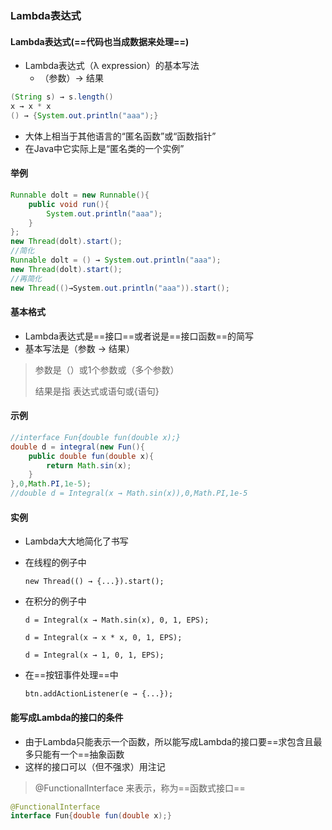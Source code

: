 ### Lambda表达式

#### Lambda表达式(==代码也当成数据来处理==)

* Lambda表达式（λ expression）的基本写法
  * （参数）→ 结果

```java
(String s) → s.length()
x → x * x
() → {System.out.println("aaa");}
```

* 大体上相当于其他语言的“匿名函数”或“函数指针”
* 在Java中它实际上是“匿名类的一个实例”

#### 举例

```java
Runnable dolt = new Runnable(){
    public void run(){
        System.out.println("aaa");
    }
};
new Thread(dolt).start();
//简化
Runnable dolt = () → System.out.println("aaa");
new Thread(dolt).start();
//再简化
new Thread(()→System.out.println("aaa")).start();
```

#### 基本格式

* Lambda表达式是==接口==或者说是==接口函数==的简写
* 基本写法是（参数 → 结果）

> 参数是（）或1个参数或（多个参数）
>
> 结果是指 表达式或语句或{语句}

#### 示例

```java
//interface Fun{double fun(double x);}
double d = integral(new Fun(){
    public double fun(double x){
        return Math.sin(x);
    }
},0,Math.PI,1e-5);
//double d = Integral(x → Math.sin(x)),0,Math.PI,1e-5
```

#### 实例

* Lambda大大地简化了书写

* 在线程的例子中

  `new Thread(() → {...}).start();`

* 在积分的例子中

  `d = Integral(x → Math.sin(x), 0, 1, EPS);`

  `d = Integral(x → x * x, 0, 1, EPS);`

  `d = Integral(x → 1, 0, 1, EPS);`

* 在==按钮事件处理==中

  `btn.addActionListener(e → {...});`

#### 能写成Lambda的接口的条件

* 由于Lambda只能表示一个函数，所以能写成Lambda的接口要==求包含且最多只能有一个==抽象函数
* 这样的接口可以（但不强求）用注记

> @FunctionalInterface 来表示，称为==函数式接口==

```java
@FunctionalInterface
interface Fun{double fun(double x);}
```

